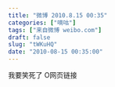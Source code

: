 ```yaml
---
title: "微博 2010.8.15 00:35"
categories: ["嘀咕"]
tags: ["来自微博 weibo.com"]
draft: false
slug: "tWKuHQ"
date: "2010-08-15 00:35:00"
---
```


<p>我要笑死了 O网页链接 ​​​​</p>
